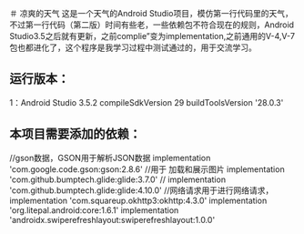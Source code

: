 ＃   凉爽的天气
这是一个天气的Android Studio项目，模仿第一行代码里的天气，不过第一行代码（第二版）时间有些老，一些依赖包不符合现在的规则，Android Studio3.5之后就有更新，之前complie”变为implementation,之前通用的V-4,V-7包也都进化了，这个程序是我学习过程中测试通过的，用于交流学习。
##  运行版本：
1：Android  Studio  3.5.2
    compileSdkVersion 29
    buildToolsVersion '28.0.3'
##  本项目需要添加的依赖：
   //gson数据，GSON用于解析JSON数据
    implementation 'com.google.code.gson:gson:2.8.6'
    //用于 加载和展示图片
    implementation 'com.github.bumptech.glide:glide:3.7.0'
//    implementation 'com.github.bumptech.glide:glide:4.10.0'
    //网络请求用于进行网络请求，
    implementation 'com.squareup.okhttp3:okhttp:4.3.0'
    implementation 'org.litepal.android:core:1.6.1'
    implementation 'androidx.swiperefreshlayout:swiperefreshlayout:1.0.0'
    
